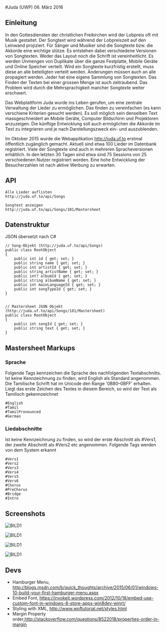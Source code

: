 ﻿#Juda (UWP)
06. März 2016

## Einleitung
In den Gottesdiensten der christlichen Freikirchen wird der Lobpreis oft mit Musik gestaltet. Der Songtext wird während der Lobpreiszeit auf den Leinwand projiziert. Für Sänger und Musiker sind die  Songtexte bzw. die Akkorde eine wichtige stütze.
Es entstehen dabei verschiedene Versionen von Songtexten. Weder das Layout noch die Schrift ist vereinheitlicht. Es werden Unmengen von Duplikate über die ganze Festplatte, Mobile Geräte und Online Speicher verteilt. Wird ein Songtexte kurzfristig erstellt, muss diese an alle beteiligten verteilt werden. Änderungen müssen auch an alle propagiert werden. 
Jeder hat eine eigene Sammlung von Songtexten. Das Finden der Texten bei einer grossen Menge ist auch zeitraubend.
Das Problem wird durch die Mehrsprachigkeit mancher Songtexte weiter erschwert. 

Das Webplattform Juda wurde ins Leben gerufen, um eine zentrale Verwaltung der Lieder zu ermöglichen. Das finden zu vereinfachen (es kann verschiene Kriterien gesucht werden). Es soll möglich sein denselben Text massgeschneidert an Mobile Geräte, Computer Bildschirm und Projektoren anzuzeigen. Die künftige Entwicklung soll auch ermöglichen die Akkorde im Text zu integrieren und je nach Darstellungszweck ein- und auszublenden.

Im Oktober 2015 wurde die Webapplikation http://juda.uf.to erstmal öffentlich zugänglich gemacht. Aktuell sind etwa 100 Lieder im Datenbank registriert. Viele der Songtexte sind auch in mehreren Spracheversionen erhältlich. In den letzten 30 Tagen sind etwa sind 75 Sessions von 25 verschiedenen Nutzer registriert worden. Eine hohe Entwicklung der Besucherzahlen ist nach aktive Werbung zu erwarten.

## API
    Alle Lieder auflisten    
    http://juda.uf.to/api/Songs

    Songtext anzeigen
    http://juda.uf.to/api/Songs/101/Mastersheet

## Datenstruktur
JSON übersetzt nach C#

    // Song-Objekt (http://juda.uf.to/api/Songs)
    public class RootObject
    {
        public int id { get; set; }
        public string name { get; set; }
        public int artistId { get; set; }
        public string artistName { get; set; }
        public int? albumId { get; set; }
        public string albumName { get; set; }
        public int mainLanguageId { get; set; }
        public int songTypeId { get; set; }
    }


    // Mastersheet JSON Objekt (http://juda.uf.to/api/Songs/101/Mastersheet)
    public class RootObject
    {
        public int songId { get; set; }
        public string text { get; set; }
    }

## Mastersheet Markups

### Sprache
Folgende Tags kennzeichen die Sprache des nachfolgenden Textabschnitts. Ist keine Kennzeichnung zu finden, wird English als Standard angenommen. 
Die Tamilische Schrift hat im Unicode den Range '0B80–0BFF' erhalten. 
Liegt das erste Zeichen des Textes in diesem Bereich, so wird der Text als Tamilisch gekennzeichnet


    #English
    #Tamil
    #TamilPronounced
    #German

### Liedabschnitte
Ist keine Kennzeichnung zu finden, so wird der erste Abschnitt als #Vers1, der zweite Abschnitt als #Vers2 etc angenommen.
Folgende Tags werden von dem System erkannt

    #Vers1
    #Vers2
    #Vers3
    #Vers4
    #Vers5
    #Vers6
    #Chorus
    #PreChorus
    #Bridge
    #Intro

## Screenshots

![BILD1](http://www.imgshark.org/images/2016-03-0314_26_17-Newnotification.png)


![BILD1](http://www.imgshark.org/images/Screenshot_20160303-142324.png)

![BILD1](http://www.imgshark.org/images/Screenshot_20160303-142342.png)

![BILD1](http://www.imgshark.org/images/Screenshot_20160303-142400.png)


## Devs
- Hamburger Menu, http://blogs.msdn.com/b/quick_thoughts/archive/2015/06/01/windows-10-build-your-first-hamburger-menu.aspx
- Embed Font, https://invokeit.wordpress.com/2012/10/18/embed-use-custom-font-in-windows-8-store-apps-win8dev-winrt/
- Styling with XML, http://www.wpftutorial.net/styles.html
- Margin Property order,http://stackoverflow.com/questions/8522018/properties-order-in-margin
